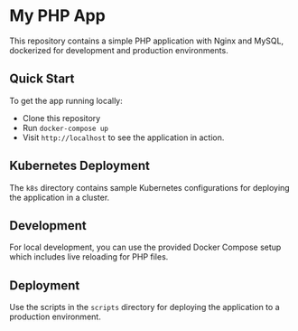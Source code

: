 # My PHP App

This repository contains a simple PHP application with Nginx and MySQL, dockerized for development and production environments.

## Quick Start

To get the app running locally:

- Clone this repository
- Run `docker-compose up`
- Visit `http://localhost` to see the application in action.

## Kubernetes Deployment

The `k8s` directory contains sample Kubernetes configurations for deploying the application in a cluster.

## Development

For local development, you can use the provided Docker Compose setup which includes live reloading for PHP files.

## Deployment

Use the scripts in the `scripts` directory for deploying the application to a production environment.